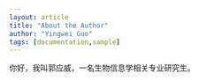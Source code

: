 ```yaml
---
layout: article
title: "About the Author"
author: "Yingwei Guo"
tags: [documentation,sample]
---
```


你好，我叫郭应威，一名生物信息学相关专业研究生。
